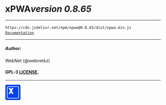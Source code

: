 <h1 style="display: flex; align-items: center;">
    xPWA 
    <i>version 0.8.65</i>
</h1>
<hr>
<code>https://cdn.jsdelivr.net/npm/xpwa@0.8.65/dist/xpwa.min.js</code>
<br>
<code><a href="https://xpwa.webnet.kz">Documentation</a></code>
<hr>
<h5>Author:</h5>
<p>WebNet (@webnetkz)</p>
<h4>GPL-3 <a href="LICENSE">LICENSE</a>.</h4>
<hr>
<img src="./logo.png" width="50px;" style="width: 50px;">



